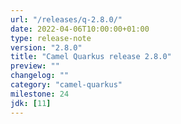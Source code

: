 ```yaml
---
url: "/releases/q-2.8.0/"
date: 2022-04-06T10:00:00+01:00
type: release-note
version: "2.8.0"
title: "Camel Quarkus release 2.8.0"
preview: ""
changelog: ""
category: "camel-quarkus"
milestone: 24
jdk: [11]
---
```

